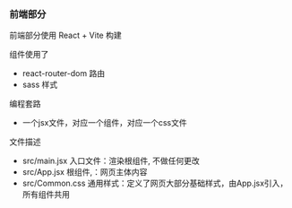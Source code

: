 



### 前端部分

前端部分使用 React + Vite 构建

组件使用了
- react-router-dom 路由
- sass 样式

编程套路
- 一个jsx文件，对应一个组件，对应一个css文件

文件描述
- src/main.jsx 入口文件：渲染根组件, 不做任何更改
- src/App.jsx 根组件,：网页主体内容
- src/Common.css 通用样式：定义了网页大部分基础样式，由App.jsx引入，所有组件共用